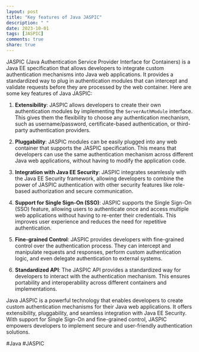 ```yaml
---
layout: post
title: "Key features of Java JASPIC"
description: " "
date: 2023-10-01
tags: [JASPIC]
comments: true
share: true
---
```


JASPIC (Java Authentication Service Provider Interface for Containers) is a Java EE specification that allows developers to integrate custom authentication mechanisms into Java web applications. It provides a standardized way to plug in authentication modules that can intercept and validate requests before they are processed by the web container. Here are some key features of Java JASPIC:

1. **Extensibility**: JASPIC allows developers to create their own authentication modules by implementing the `ServerAuthModule` interface. This gives them the flexibility to choose any authentication mechanism, such as username/password, certificate-based authentication, or third-party authentication providers.

2. **Pluggability**: JASPIC modules can be easily plugged into any web container that supports the JASPIC specification. This means that developers can use the same authentication mechanism across different Java web applications, without having to modify the application code.

3. **Integration with Java EE Security**: JASPIC integrates seamlessly with the Java EE Security framework, allowing developers to combine the power of JASPIC authentication with other security features like role-based authorization and secure communication.

4. **Support for Single Sign-On (SSO)**: JASPIC supports the Single Sign-On (SSO) feature, allowing users to authenticate once and access multiple web applications without having to re-enter their credentials. This improves user experience and reduces the need for repetitive authentication.

5. **Fine-grained Control**: JASPIC provides developers with fine-grained control over the authentication process. They can intercept and manipulate requests and responses, perform custom authentication logic, and even delegate authentication to external systems.

6. **Standardized API**: The JASPIC API provides a standardized way for developers to interact with the authentication mechanism. This ensures portability and interoperability across different containers and implementations.

Java JASPIC is a powerful technology that enables developers to create custom authentication mechanisms for their Java web applications. It offers extensibility, pluggability, and seamless integration with Java EE Security. With support for Single Sign-On and fine-grained control, JASPIC empowers developers to implement secure and user-friendly authentication solutions.

\#Java #JASPIC